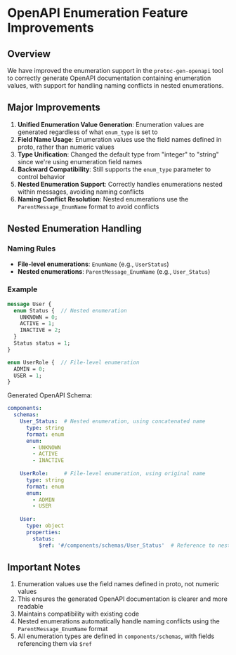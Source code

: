 # OpenAPI Enumeration Feature Improvements

## Overview

We have improved the enumeration support in the `protoc-gen-openapi` tool to correctly generate OpenAPI documentation containing enumeration values, with support for handling naming conflicts in nested enumerations.

## Major Improvements

1. **Unified Enumeration Value Generation**: Enumeration values are generated regardless of what `enum_type` is set to
2. **Field Name Usage**: Enumeration values use the field names defined in proto, rather than numeric values
3. **Type Unification**: Changed the default type from "integer" to "string" since we're using enumeration field names
4. **Backward Compatibility**: Still supports the `enum_type` parameter to control behavior
5. **Nested Enumeration Support**: Correctly handles enumerations nested within messages, avoiding naming conflicts
6. **Naming Conflict Resolution**: Nested enumerations use the `ParentMessage_EnumName` format to avoid conflicts

## Nested Enumeration Handling

### Naming Rules

- **File-level enumerations**: `EnumName` (e.g., `UserStatus`)
- **Nested enumerations**: `ParentMessage_EnumName` (e.g., `User_Status`)

### Example

```protobuf
message User {
  enum Status {  // Nested enumeration
    UNKNOWN = 0;
    ACTIVE = 1;
    INACTIVE = 2;
  }
  Status status = 1;
}

enum UserRole {  // File-level enumeration
  ADMIN = 0;
  USER = 1;
}
```

Generated OpenAPI Schema:

```yaml
components:
  schemas:
    User_Status:  # Nested enumeration, using concatenated name
      type: string
      format: enum
      enum:
        - UNKNOWN
        - ACTIVE
        - INACTIVE
    
    UserRole:     # File-level enumeration, using original name
      type: string
      format: enum
      enum:
        - ADMIN
        - USER
    
    User:
      type: object
      properties:
        status:
          $ref: '#/components/schemas/User_Status'  # Reference to nested enumeration
```

## Important Notes

1. Enumeration values use the field names defined in proto, not numeric values
2. This ensures the generated OpenAPI documentation is clearer and more readable
3. Maintains compatibility with existing code
4. Nested enumerations automatically handle naming conflicts using the `ParentMessage_EnumName` format
5. All enumeration types are defined in `components/schemas`, with fields referencing them via `$ref`
